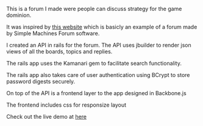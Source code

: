This is a forum I made were people can discuss strategy for the game dominion.

It was inspired by [this website](http://forum.dominionstrategy.com/) which is basicly an example of a forum made by Simple Machines Forum software.

I created an API in rails for the forum.
The API uses jbuilder to render json views of all the boards, topics and replies.

The rails app uses the Kamanari gem to facilitate search functionality.

The rails app also takes care of user authentication using BCrypt to store password digests securely.

On top of the API is a frontend layer to the app designed in Backbone.js

The frontend includes css for responsize layout

Check out the live demo at [here](http://www.dominion-strategy-forum.com/)
 
